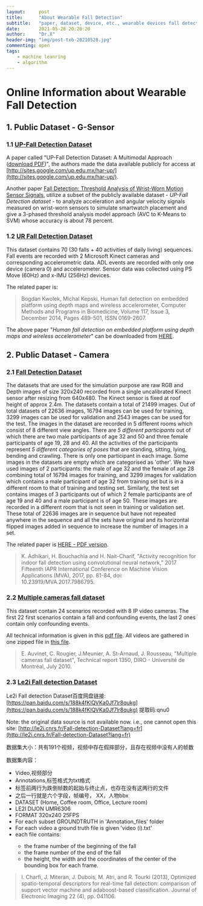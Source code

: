 ```yaml
---
layout:     post
title:      "About Wearable Fall Detection"
subtitle:   "paper, dataset, device, etc., wearable devices fall detection "
date:       2021-05-28 20:20:20
author:     "Dr.X"
header-img: "img/post-txb-20210528.jpg"
commenting: open
tags:
    - machine leanring
    - algorithm
---
```


<h1> Online Information about Wearable Fall Detection </h1>

<h2> 1. Public Dataset - G-Sensor</h2>

### 1.1  [UP-Fall Detection Dataset](https://www.mdpi.com/1424-8220/19/9/1988/htm)

A paper called "UP-Fall Detection Dataset: A Multimodal Approach ([download PDF](https://www.mdpi.com/1424-8220/19/9/1988/pdf))", the authors made the data available publicly for access at [http://sites.google.com/up.edu.mx/har-up/](http://sites.google.com/up.edu.mx/har-up/).

Another paper [Fall Detection: Threshold Analysis of Wrist-Worn Motion Sensor Signals](https://scholar.smu.edu/cgi/viewcontent.cgi?article=1156&context=datasciencereview), utilize a subset of the publicly available dataset - *UP-Fall Detection dataset* - to analyze acceleration and angular velocity signals measured on wrist-worn sensors to simulate smartwatch placement and give a 3-phased threshold analysis model approach (AVC to K-Means to SVM) whose accuracy is about 78 percent.

### 1.2 [UR Fall Detection Dataset](http://fenix.univ.rzeszow.pl/~mkepski/ds/uf.html)

This dataset contains 70 (30 falls + 40 activities of daily living) sequences. Fall events are recorded with 2 Microsoft Kinect cameras and corresponding accelerometric data. ADL events are recorded with only one device (camera 0) and accelerometer. Sensor data was collected using PS Move (60Hz) and x-IMU (256Hz) devices.

The related paper is:

>Bogdan Kwolek, Michal Kepski, Human fall detection on embedded platform using depth maps and wireless accelerometer, Computer Methods and Programs in Biomedicine, Volume 117, Issue 3, December 2014, Pages 489-501, ISSN 0169-2607.

The above paper "*Human fall detection on embedded platform using depth maps and wireless accelerometer*" can be downloaded from [HERE](http://home.agh.edu.pl/~bkw/research/pdf/2014/KwolekKepski_CMBP2014.pdf).


<h2> 2. Public Dataset - Camera</h2>

### 2.1 [Fall Detection Dataset](http://falldataset.com/)

The datasets that are used for the simulation purpose are raw RGB and Depth images of size 320x240 recorded from a single uncalibrated Kinect sensor after resizing from 640x480. The Kinect sensor is fixed at roof height of approx 2.4m. The datasets contain a total of  21499 images. Out of total datasets of 22636 images, 16794 images can be used for training,  3299 images can be used for validation and 2543 images can be used for the test. The images in the dataset are recorded in 5 different rooms which consist of 8 different view angles. There are *5 different participants* out of which there are two male participants of age 32 and 50 and three female participants of age 19, 28 and 40. All the activities of the participants represent *5 different categories of poses* that are standing, sitting, lying, bending and crawling. There is only one participant in each image. Some images in the datasets are empty which are categorised as 'other'.  We have used images of 2 participants: the male of age 32 and the female of age 28 combining total of 16794 images for training, and 3299 images for validation which contains a male participant of age 32 from training set but is in a different room to that of training and testing set. Similarly, the test set contains images of 3 participants out of which 2 female participants are of age 19 and 40 and a male participant is of age 50. These images are recorded in a different room that is not seen in training or validation set. These total of 22636 images are in sequence but have not repeated anywhere in the sequence and all the sets have original and its horizontal flipped images added in sequence to increase the number of images in a set.

The related paper is [HERE - PDF version](https://core.ac.uk/reader/84144508).
> K. Adhikari, H. Bouchachia and H. Nait-Charif, "Activity recognition for indoor fall detection using convolutional neural network," 2017 Fifteenth IAPR International Conference on Machine Vision Applications (MVA), 2017, pp. 81-84, doi: 10.23919/MVA.2017.7986795.

### 2.2 [Multiple cameras fall dataset](http://www.iro.umontreal.ca/~labimage/Dataset/)

This dataset contain 24 scenarios recorded with 8 IP video cameras. The first 22 first scenarios contain a fall and confounding events, the last 2 ones contain only confounding events.

All technical information is given in this [pdf file](http://www.iro.umontreal.ca/~labimage/Dataset/technicalReport.pdf). All videos are gathered in one zipped file in [this file](http://www.iro.umontreal.ca/~labimage/Dataset/dataset.zip). 

> E. Auvinet, C. Rougier, J.Meunier, A. St-Arnaud, J. Rousseau, "Multiple cameras fall dataset", Technical report 1350, DIRO - Université de Montréal, July 2010.

### 2.3 [Le2i Fall detection Dataset]()

Le2i Fall detection Dataset百度网盘链接:[https://pan.baidu.com/s/188k4fKlQVKa0Jf7lr8qukg](https://pan.baidu.com/s/188k4fKlQVKa0Jf7lr8qukg) 提取码:qnu0

Note: the original data source is not available now. i.e., one cannot open this site: [http://le2i.cnrs.fr/Fall-detection-Dataset?lang=fr](http://le2i.cnrs.fr/Fall-detection-Dataset?lang=fr)

数据集大小：共有191个视频，视频中存在假摔部分，且存在视频中没有人的帧数

数据集内容：
<ul>
<li>Video,视频部分</li>
<li>Annotations,标签格式为txt格式</li>
<li>标签前两行为跌倒帧数的起始与终止点，也存在没有这两行的文件</li>
<li>之后一行就是六个字段，帧编号， XX，人物bbx</li>

<li>DATASET (Home, Coffee room, Office, Lecture room) </li>
<li>LE2I DIJON UMR6306</li>
<li>FORMAT 320x240 25FPS</li>
<li>For each subset GROUNDTRUTH in 'Annotation_files' folder</li>
<li>For each video a ground truth file is given 'video (i).txt'</li>
<li>each file contains:</li>
<ul>
<li>the frame number of the beginning of the fall</li>
<li>the frame number of the end of the fall </li>
<li>the height, the width and the coordinates of the center of the bounding box for each frame.</li>
</ul>
</ul>

> I. Charfi, J. Miteran, J. Dubois, M. Atri, and R. Tourki (2013), Optimized spatio-temporal descriptors for real-time fall detection: comparison of support vector machine and adaboost-based classification. Journal of Electronic Imaging 22 (4), pp. 041106.

